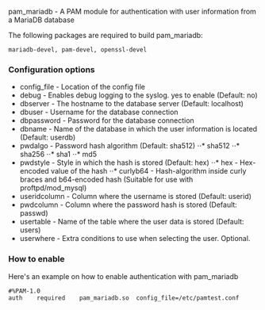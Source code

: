pam_mariadb - A PAM module for authentication with user information from a MariaDB database

The following packages are required to build pam_mariadb:
```
mariadb-devel, pam-devel, openssl-devel
```

### Configuration options

* config_file - Location of the config file
* debug - Enables debug logging to the syslog. yes to enable (Default: no)
* dbserver - The hostname to the database server (Default: localhost)
* dbuser - Username for the database connection
* dbpassword - Password for the database connection
* dbname - Name of the database in which the user information is located (Default: userdb)
* pwdalgo - Password hash algorithm (Default: sha512)
⋅⋅* sha512
⋅⋅* sha256
⋅⋅* sha1
⋅⋅* md5
* pwdstyle - Style in which the hash is stored (Default: hex)
⋅⋅* hex - Hex-encoded value of the hash
⋅⋅* curlyb64 - Hash-algorithm inside curly braces and b64-encoded hash (Suitable for use with proftpd/mod_mysql)
* useridcolumn - Column where the username is stored (Default: userid)
* pwdcolumn - Column where the password hash is stored (Default: passwd)
* usertable - Name of the table where the user data is stored (Default: users)
* userwhere - Extra conditions to use when selecting the user. Optional.

### How to enable

Here's an example on how to enable authentication with pam_mariadb

```
#%PAM-1.0
auth	required	pam_mariadb.so	config_file=/etc/pamtest.conf
```
